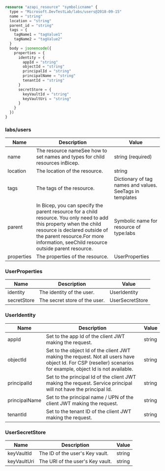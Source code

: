 ```terraform
resource "azapi_resource" "symbolicname" {
  type = "Microsoft.DevTestLab/labs/users@2018-09-15"
  name = "string"
  location = "string"
  parent_id = "string"
  tags = {
    tagName1 = "tagValue1"
    tagName2 = "tagValue2"
  }
  body = jsonencode({
    properties = {
      identity = {
        appId = "string"
        objectId = "string"
        principalId = "string"
        principalName = "string"
        tenantId = "string"
      }
      secretStore = {
        keyVaultId = "string"
        keyVaultUri = "string"
      }
    }
  })
}

```

### labs/users

| Name | Description | Value |
|-|-|-|
| name | The resource nameSee how to set names and types for child resources inBicep. | string (required) |
| location | The location of the resource. | string |
| tags | The tags of the resource. | Dictionary of tag names and values. SeeTags in templates |
| parent | In Bicep, you can specify the parent resource for a child resource. You only need to add this property when the child resource is declared outside of the parent resource.For more information, seeChild resource outside parent resource. | Symbolic name for resource of type:labs |
| properties | The properties of the resource. | UserProperties |


### UserProperties

| Name | Description | Value |
|-|-|-|
| identity | The identity of the user. | UserIdentity |
| secretStore | The secret store of the user. | UserSecretStore |


### UserIdentity

| Name | Description | Value |
|-|-|-|
| appId | Set to the app Id of the client JWT making the request. | string |
| objectId | Set to the object Id of the client JWT making the request. Not all users have object Id. For CSP (reseller) scenarios for example, object Id is not available. | string |
| principalId | Set to the principal Id of the client JWT making the request. Service principal will not have the principal Id. | string |
| principalName | Set to the principal name / UPN of the client JWT making the request. | string |
| tenantId | Set to the tenant ID of the client JWT making the request. | string |


### UserSecretStore

| Name | Description | Value |
|-|-|-|
| keyVaultId | The ID of the user's Key vault. | string |
| keyVaultUri | The URI of the user's Key vault. | string |


